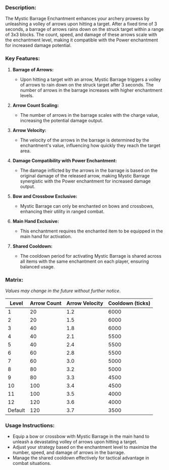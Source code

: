 ### **Description:**

The Mystic Barrage Enchantment enhances your archery prowess by unleashing a volley of arrows upon hitting a target. After a fixed time of 3 seconds, a barrage of arrows rains down on the struck target within a range of 3x3 blocks. The count, speed, and damage of these arrows scale with the enchantment level, making it compatible with the Power enchantment for increased damage potential.

### **Key Features:**

1. **Barrage of Arrows:**
    
    - Upon hitting a target with an arrow, Mystic Barrage triggers a volley of arrows to rain down on the struck target after 3 seconds. The number of arrows in the barrage increases with higher enchantment levels.
2. **Arrow Count Scaling:**
    
    - The number of arrows in the barrage scales with the charge value, increasing the potential damage output.
3. **Arrow Velocity:**
    
    - The velocity of the arrows in the barrage is determined by the enchantment's value, influencing how quickly they reach the target area.
4. **Damage Compatibility with Power Enchantment:**
    
    - The damage inflicted by the arrows in the barrage is based on the original damage of the released arrow, making Mystic Barrage synergistic with the Power enchantment for increased damage output.
5. **Bow and Crossbow Exclusive:**
    
    - Mystic Barrage can only be enchanted on bows and crossbows, enhancing their utility in ranged combat.
6. **Main Hand Exclusive:**
    
    - This enchantment requires the enchanted item to be equipped in the main hand for activation.
7. **Shared Cooldown:**
    
    - The cooldown period for activating Mystic Barrage is shared across all items with the same enchantment on each player, ensuring balanced usage.

### **Matrix:**

_Values may change in the future without further notice_.

|Level|Arrow Count|Arrow Velocity|Cooldown (ticks)|
|---|---|---|---|
|1|20|1.2|6000|
|2|20|1.5|6000|
|3|40|1.8|6000|
|4|40|2.1|5500|
|5|40|2.4|5500|
|6|60|2.8|5500|
|7|60|3.0|5000|
|8|80|3.2|5000|
|9|80|3.3|4500|
|10|100|3.4|4500|
|11|100|3.5|4000|
|12|120|3.6|4000|
|Default|120|3.7|3500|

### **Usage Instructions:**

- Equip a bow or crossbow with Mystic Barrage in the main hand to unleash a devastating volley of arrows upon hitting a target.
- Adjust your strategy based on the enchantment level to maximize the number, speed, and damage of arrows in the barrage.
- Manage the shared cooldown effectively for tactical advantage in combat situations.